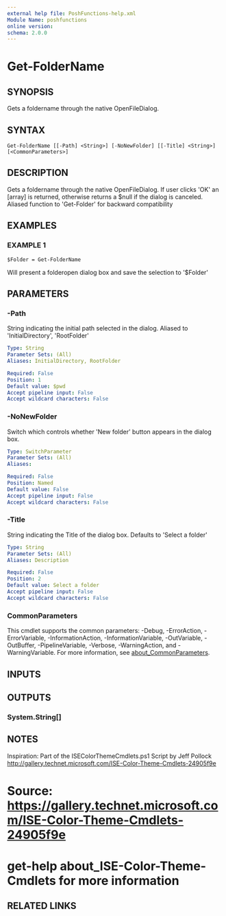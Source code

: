 ```yaml
---
external help file: PoshFunctions-help.xml
Module Name: poshfunctions
online version:
schema: 2.0.0
---
```


# Get-FolderName

## SYNOPSIS
Gets a foldername through the native OpenFileDialog.

## SYNTAX

```
Get-FolderName [[-Path] <String>] [-NoNewFolder] [[-Title] <String>] [<CommonParameters>]
```

## DESCRIPTION
Gets a foldername through the native OpenFileDialog.
If user clicks 'OK' an \[array\] is returned, otherwise returns
a $null if the dialog is canceled.
Aliased function to 'Get-Folder' for backward compatibility

## EXAMPLES

### EXAMPLE 1
```
$Folder = Get-FolderName
```

Will present a folderopen dialog box and save the selection to '$Folder'

## PARAMETERS

### -Path
String indicating the initial path selected in the dialog.
Aliased to 'InitialDirectory', 'RootFolder'

```yaml
Type: String
Parameter Sets: (All)
Aliases: InitialDirectory, RootFolder

Required: False
Position: 1
Default value: $pwd
Accept pipeline input: False
Accept wildcard characters: False
```

### -NoNewFolder
Switch which controls whether 'New folder' button appears in the dialog box.

```yaml
Type: SwitchParameter
Parameter Sets: (All)
Aliases:

Required: False
Position: Named
Default value: False
Accept pipeline input: False
Accept wildcard characters: False
```

### -Title
String indicating the Title of the dialog box.
Defaults to 'Select a folder'

```yaml
Type: String
Parameter Sets: (All)
Aliases: Description

Required: False
Position: 2
Default value: Select a folder
Accept pipeline input: False
Accept wildcard characters: False
```

### CommonParameters
This cmdlet supports the common parameters: -Debug, -ErrorAction, -ErrorVariable, -InformationAction, -InformationVariable, -OutVariable, -OutBuffer, -PipelineVariable, -Verbose, -WarningAction, and -WarningVariable. For more information, see [about_CommonParameters](http://go.microsoft.com/fwlink/?LinkID=113216).

## INPUTS

## OUTPUTS

### System.String[]
## NOTES
Inspiration: Part of the ISEColorThemeCmdlets.ps1 Script by Jeff Pollock
            http://gallery.technet.microsoft.com/ISE-Color-Theme-Cmdlets-24905f9e
# Source: https://gallery.technet.microsoft.com/ISE-Color-Theme-Cmdlets-24905f9e
# get-help about_ISE-Color-Theme-Cmdlets for more information

## RELATED LINKS
